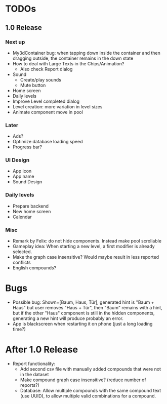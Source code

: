 # TODOs    
## 1.0 Release
### Next up

- My3dContainer bug: when tapping down inside the container and then dragging outside, the container
  remains in the down state
- How to deal with Large Texts in the Chips/Animation?
  - Also check Report dialog
- Sound
  - Create/play sounds
  - Mute button
- Home screen
- Daily levels
- Improve Level completed dialog
- Level creation: more variation in level sizes
- Animate component move in pool

### Later
- Ads?
- Optimize database loading speed
- Progress bar?

### UI Design
- App icon
- App name
- Sound Design

### Daily levels
- Prepare backend
- New home screen
- Calendar

### Misc
- Remark by Felix: do not hide components. Instead make pool scrollable
- Gameplay idea: When starting a new level, a first modifier is already selected.
- Make the graph case insensitive? Would maybe result in less reported conflicts
- English compounds?

# Bugs
- Possible bug: Shown=[Baum, Haus, Tür], generated hint is "Baum + Haus" but user removes "Haus + Tür",
  then "Baum" remains with a hint, but if the other "Haus" component is still in the hidden components,
  generating a new hint will produce probably an error.
- App is blackscreen when restarting it on phone (just a long loading time?)

# After 1.0 Release
- Report functionality:
  - Add second csv file with manually added compounds that were not in the dataset
  - Make compound graph case insensitive? (reduce number of reports?)
  - Database: Allow multiple compounds with the same compound text (use UUID), to allow multiple 
    valid combinations for a compound.
